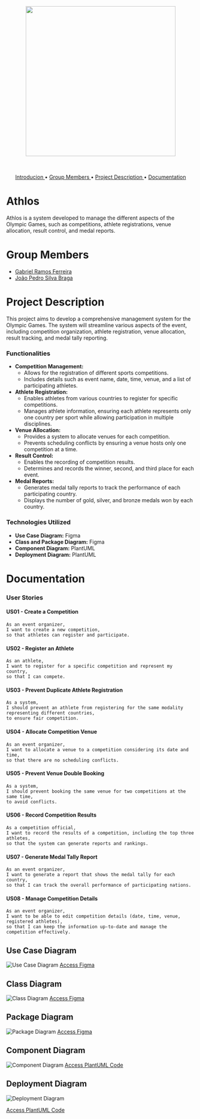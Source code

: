 <br>
<h3 align="center">
<img width="400px" src="./docs/images/logo.png">
</h3>
<br>
<p align="center">
 <a href="#Ahtlos"> Introducion </a> •
 <a href="#Group-Members"> Group Members </a> • 
 <a href="#Project-Description"> Project Description </a> • 
 <a href="#Documentation"> Documentation </a>
</p>

# Athlos

Athlos is a system developed to manage the different aspects of the Olympic Games, such as competitions, athlete registrations, venue allocation, result control, and medal reports.

# Group Members
* [Gabriel Ramos Ferreira](https://github.com/gramos22)
* [João Pedro Silva Braga](https://github.com/joaopedro-braga)

# Project Description

This project aims to develop a comprehensive management system for the Olympic Games. The system will streamline various aspects of the event, including competition organization, athlete registration, venue allocation, result tracking, and medal tally reporting. 

### Functionalities
* **Competition Management:** 
    * Allows for the registration of different sports competitions.
    * Includes details such as event name, date, time, venue, and a list of participating athletes.
* **Athlete Registration:** 
    * Enables athletes from various countries to register for specific competitions.
    * Manages athlete information, ensuring each athlete represents only one country per sport while allowing participation in multiple disciplines.
* **Venue Allocation:**
    * Provides a system to allocate venues for each competition.
    * Prevents scheduling conflicts by ensuring a venue hosts only one competition at a time.
* **Result Control:** 
    * Enables the recording of competition results.
    * Determines and records the winner, second, and third place for each event.
* **Medal Reports:** 
    * Generates medal tally reports to track the performance of each participating country.
    * Displays the number of gold, silver, and bronze medals won by each country.
  
### Technologies Utilized
* **Use Case Diagram:** Figma
* **Class and Package Diagram:** Figma
* **Component Diagram:** PlantUML
* **Deployment Diagram:** PlantUML


# Documentation
### User Stories
#### US01 - Create a Competition
```
As an event organizer,
I want to create a new competition,
so that athletes can register and participate.
```

#### US02 - Register an Athlete
```
As an athlete,
I want to register for a specific competition and represent my country,
so that I can compete.
```

#### US03 - Prevent Duplicate Athlete Registration
```
As a system,
I should prevent an athlete from registering for the same modality representing different countries,
to ensure fair competition.
```

#### US04 - Allocate Competition Venue
```
As an event organizer,
I want to allocate a venue to a competition considering its date and time,
so that there are no scheduling conflicts.
```

#### US05 - Prevent Venue Double Booking
```
As a system,
I should prevent booking the same venue for two competitions at the same time,
to avoid conflicts.
```

#### US06 - Record Competition Results
```
As a competition official,
I want to record the results of a competition, including the top three athletes,
so that the system can generate reports and rankings.
```

#### US07 - Generate Medal Tally Report
```
As an event organizer,
I want to generate a report that shows the medal tally for each country,
so that I can track the overall performance of participating nations.
```

#### US08 - Manage Competition Details
```
As an event organizer,
I want to be able to edit competition details (date, time, venue, registered athletes),
so that I can keep the information up-to-date and manage the competition effectively.
```


## Use Case Diagram

![Use Case Diagram](docs/images/UseCaseDiagram.png)
[Access Figma](https://www.figma.com/board/ZspA2mT79CjrHIdlJ2SnQ2/Use-Case-Diagram---Asthlos?t=VP0BPVo9Vw2czaf4-0)

## Class Diagram

![Class Diagram](docs/images/ClassDiagram.png)
[Access Figma](https://www.figma.com/board/whIVO401DCNuozs4Zx10HS/Class-and-Package-Diagram---Athlos?node-id=0-1&node-type=canvas&t=VP0BPVo9Vw2czaf4-0)

## Package Diagram

![Package Diagram](docs/images/PackageDiagram.png)
[Access Figma](https://www.figma.com/board/whIVO401DCNuozs4Zx10HS/Class-and-Package-Diagram---Athlos?node-id=0-1&node-type=canvas&t=VP0BPVo9Vw2czaf4-0)

## Component Diagram

![Component Diagram](docs/images/ComponentDiagram.png)
[Access PlantUML Code](https://github.com/joaopedro-braga/olympics-management-system/blob/main/docs/designs/ComponentDiagram.puml)

## Deployment Diagram

![Deployment Diagram](docs/images/DeploymentDiagram.png)

[Access PlantUML Code](https://github.com/joaopedro-braga/olympics-management-system/blob/main/docs/designs/DeploymentDiagram.puml)

